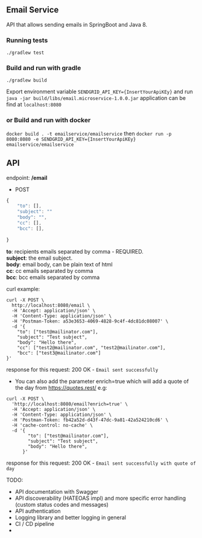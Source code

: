 ## Email Service
API that allows sending emails in SpringBoot and Java 8. 

### Running tests
`./gradlew test`
### Build and run with gradle
`./gradlew build`

Export environment variable `SENDGRID_API_KEY={InsertYourApiKEy}` 
and run `java -jar build/libs/email.microservice-1.0.0.jar`
application can be find at `localhost:8080`
 
### or Build and run with docker
`docker build . -t emailservice/emailservice`
then 
`docker run -p 8080:8080 -e SENDGRID_API_KEY={InsertYourApiKEy} emailservice/emailservice`

## API 
endpoint: __/email__ 

- POST
```js
{
    "to": [],
    "subject": ""
    "body": "",
    "cc": [],
    "bcc": [],
    
}
```
__to__: recipients emails separated by comma - REQUIRED. <br />
__subject__: the email subject. <br />
__body__: email body, can be plain text of html <br />
__cc__: cc emails separated by comma <br />
__bcc__: bcc emails separated by comma <br />

curl example:
```
curl -X POST \
  http://localhost:8080/email \
  -H 'Accept: application/json' \
  -H 'Content-Type: application/json' \
  -H 'Postman-Token: a53e3653-4069-4828-9c4f-4dc81dc08007' \
  -d '{
    "to": ["test@mailinator.com"],
    "subject": "Test subject",
    "body": "Hello there",
    "cc": ["test2@mailinator.com", "test2@mailinator.com"],
    "bcc": ["test3@mailinator.com"]
}'
```
response for this request: 200 OK - `Email sent successfully`

- You can also add the parameter enrich=true
which will add a quote of the day from https://quotes.rest/
e.g:
```
curl -X POST \
  'http://localhost:8080/email?enrich=true' \
  -H 'Accept: application/json' \
  -H 'Content-Type: application/json' \
  -H 'Postman-Token: fb42a52d-d43f-47dc-9a81-42a524210cd6' \
  -H 'cache-control: no-cache' \
  -d '{
        "to": ["test@mailinator.com"],
        "subject": "Test subject",
        "body": "Hello there",
      }'
``` 
response for this request: 200 OK - `Email sent successfully with quote of day` 

TODO:
- API documentation with Swagger
- API discoverability (HATEOAS impl) and more specific error handling (custom status codes and messages)
- API authentication
- Logging library and better logging in general
- CI / CD pipeline
- 
